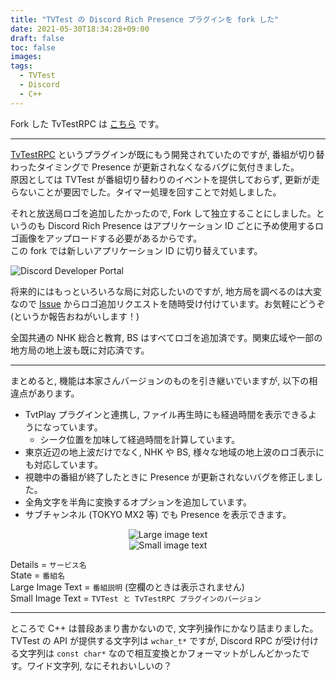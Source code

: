 ```yaml
---
title: "TVTest の Discord Rich Presence プラグインを fork した"
date: 2021-05-30T18:34:28+09:00
draft: false
toc: false
images:
tags:
  - TVTest
  - Discord
  - C++
---
```


Fork した TvTestRPC は [こちら](https://github.com/SlashNephy/TvTestRPC) です。

---

[TvTestRPC](https://github.com/noriokun4649/TvTestRPC) というプラグインが既にもう開発されていたのですが, 番組が切り替わったタイミングで Presence が更新されなくなるバグに気付きました。  
原因としては TVTest が番組切り替わりのイベントを提供しておらず, 更新が走らないことが要因でした。タイマー処理を回すことで対処しました。

それと放送局ロゴを追加したかったので, Fork して独立することにしました。というのも Discord Rich Presence はアプリケーション ID ごとに予め使用するロゴ画像をアップロードする必要があるからです。  
この fork では新しいアプリケーション ID に切り替えています。

![Discord Developer Portal](/img/tvtestrpc-assets.png)

将来的にはもっといろいろな局に対応したいのですが, 地方局を調べるのは大変なので [Issue](https://github.com/SlashNephy/TvTestRPC/issues/new/choose) からロゴ追加リクエストを随時受け付けています。お気軽にどうぞ (というか報告おねがいします！)

全国共通の NHK 総合と教育, BS はすべてロゴを追加済です。関東広域や一部の地方局の地上波も既に対応済です。

---

まとめると, 機能は本家さんバージョンのものを引き継いでいますが, 以下の相違点があります。

- TvtPlay プラグインと連携し, ファイル再生時にも経過時間を表示できるようになっています。
  - シーク位置を加味して経過時間を計算しています。
- 東京近辺の地上波だけでなく, NHK や BS, 様々な地域の地上波のロゴ表示にも対応しています。
- 視聴中の番組が終了したときに Presence が更新されないバグを修正しました。
- 全角文字を半角に変換するオプションを追加しています。
- サブチャンネル (TOKYO MX2 等) でも Presence を表示できます。

<div align="center">
  <img src="/img/tvtestrpc-large-image.png" title="Large image text">
  <br>
  <img src="/img/tvtestrpc-small-image.png" title="Small image text">
</div>

Details = `サービス名`  
State = `番組名`  
Large Image Text = `番組説明` (空欄のときは表示されません)  
Small Image Text = `TVTest と TvTestRPC プラグインのバージョン`  

---

ところで C++ は普段あまり書かないので, 文字列操作にかなり詰まりました。  
TVTest の API が提供する文字列は `wchar_t*` ですが, Discord RPC が受け付ける文字列は `const char*` なので相互変換とかフォーマットがしんどかったです。ワイド文字列, なにそれおいしいの？
